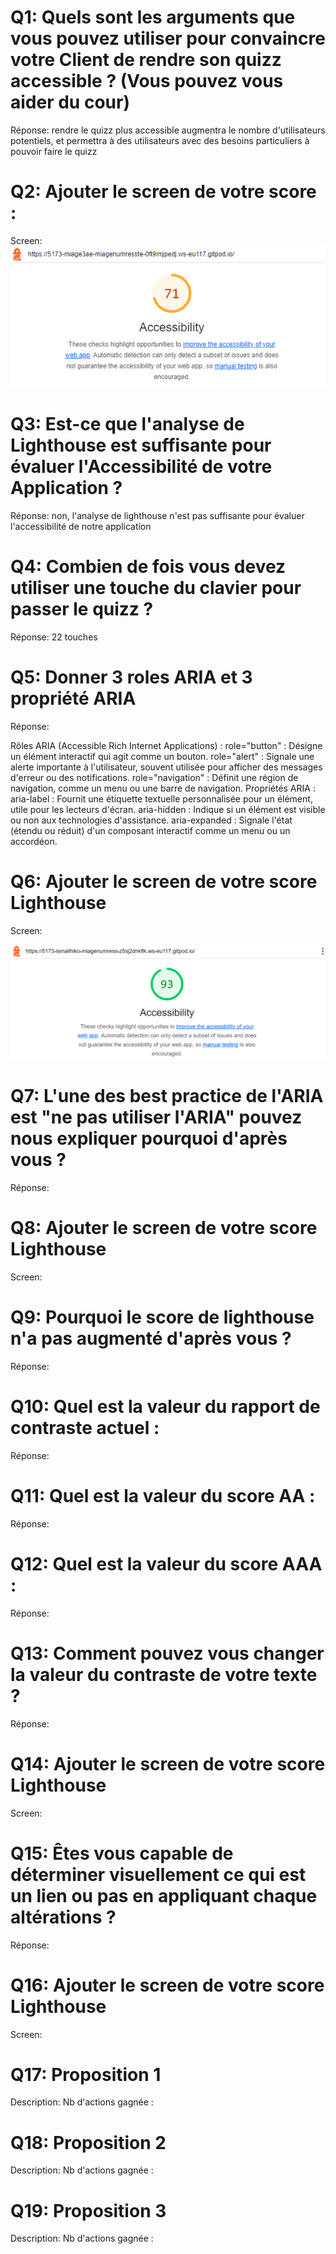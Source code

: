 # Q1: Quels sont les arguments que vous pouvez utiliser pour convaincre votre Client de rendre son quizz accessible ? (Vous pouvez vous aider du cour)
Réponse: 
rendre le quizz plus accessible augmentra le nombre d'utilisateurs potentiels, et permettra à des utilisateurs avec des besoins particuliers à pouvoir faire le quizz 

# Q2: Ajouter le screen de votre score :
Screen:
![accessibilité](image.png)

# Q3: Est-ce que l'analyse de Lighthouse est suffisante pour évaluer l'Accessibilité de votre Application ?
Réponse: non, l'analyse de lighthouse n'est pas suffisante pour évaluer l'accessibilité de notre application

# Q4: Combien de fois vous devez utiliser une touche du clavier pour passer le quizz ?
Réponse: 22 touches

# Q5: Donner 3 roles ARIA et 3 propriété ARIA
Réponse:

Rôles ARIA (Accessible Rich Internet Applications) :
role="button" : Désigne un élément interactif qui agit comme un bouton.
role="alert" : Signale une alerte importante à l'utilisateur, souvent utilisée pour afficher des messages d'erreur ou des notifications.
role="navigation" : Définit une région de navigation, comme un menu ou une barre de navigation.
Propriétés ARIA :
aria-label : Fournit une étiquette textuelle personnalisée pour un élément, utile pour les lecteurs d'écran.
aria-hidden : Indique si un élément est visible ou non aux technologies d'assistance.
aria-expanded : Signale l'état (étendu ou réduit) d'un composant interactif comme un menu ou un accordéon.

# Q6: Ajouter le screen de votre score Lighthouse
Screen:

![accessibilité2](image-1.png)

# Q7: L'une des best practice de l'ARIA est "ne pas utiliser l'ARIA" pouvez nous expliquer pourquoi d'après vous ?
Réponse:

# Q8: Ajouter le screen de votre score Lighthouse
Screen:

# Q9: Pourquoi le score de lighthouse n'a pas augmenté d'après vous ?
Réponse:

# Q10: Quel est la valeur du rapport de contraste actuel :
Réponse:

# Q11: Quel est la valeur du score AA :
Réponse:

# Q12: Quel est la valeur du score AAA :
Réponse:

# Q13: Comment pouvez vous changer la valeur du contraste de votre texte ?
Réponse:

# Q14: Ajouter le screen de votre score Lighthouse
Screen:

# Q15: Êtes vous capable de déterminer visuellement ce qui est un lien ou pas en appliquant chaque altérations ?
Réponse:

# Q16: Ajouter le screen de votre score Lighthouse
Screen:

# Q17:  Proposition 1
Description:
Nb d'actions gagnée : 

# Q18:  Proposition 2
Description:
Nb d'actions gagnée : 

# Q19:  Proposition 3
Description:
Nb d'actions gagnée : 
